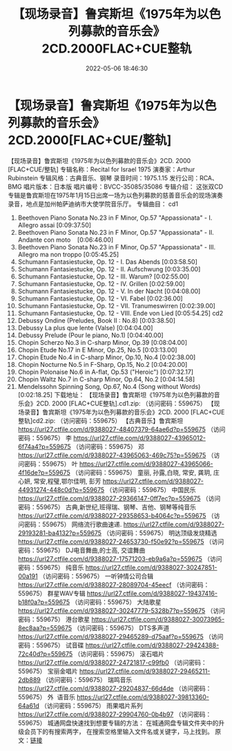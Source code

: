 ﻿---
title: 【现场录音】鲁宾斯坦《1975年为以色列募款的音乐会》2CD.2000FLAC+CUE整轨
date: 2022-05-06 18:46:30
categories: 古典音乐、新世纪、纯音雅乐
tags: 纯音雅乐
---
# 【现场录音】鲁宾斯坦《1975年为以色列募款的音乐会》2CD.2000[FLAC+CUE/整轨]

【现场录音】鲁宾斯坦《1975年为以色列募款的音乐会》2CD.
2000 [FLAC+CUE/整轨]
专辑名称：Recital for Israel
1975
演奏家：Arthur
Rubinstein
专辑风格：古典音乐、钢琴
录音时间：1975.1.15
发行公司：RCA、BMG
唱片版本：日本版
唱片编号：BVCC-35085/35086
专辑介绍：
这张双CD专辑是鲁宾斯坦在1975年1月15日出席一场为以色列募款的慈善音乐会的现场演奏录音，地点是加州帕萨迪纳市大使学院音乐厅。
专辑曲目：
cd1
01. Beethoven Piano Sonata
No.23 in F Minor, Op.57 "Appassionata" - I. Allegro
assai
[0:09:37.50]
02. Beethoven Piano Sonata
No.23 in F Minor, Op.57 "Appassionata" - II. Andante con
moto    [0:06:46.00]
03. Beethoven Piano Sonata
No.23 in F Minor, Op.57 "Appassionata" - III. Allegro ma non
troppo
[0:05:45.25]
04. Schumann Fantasiestucke,
Op. 12 - I. Das Abends
[0:03:58.50]
05. Schumann Fantasiestucke,
Op. 12 - II. Aufschwung
[0:03:35.00]
06. Schumann Fantasiestucke,
Op. 12 - III. Warum?
[0:02:55.00]
07. Schumann Fantasiestucke,
Op. 12 - IV. Grillen
[0:02:59.00]
08. Schumann Fantasiestucke,
Op. 12 - V. In der Nacht
[0:04:08.00]
09. Schumann Fantasiestucke,
Op. 12 - VI. Fabel
[0:02:36.00]
10. Schumann Fantasiestucke,
Op. 12 - VII. Tranumeswirren
[0:02:39.00]
11. Schumann Fantasiestucke,
Op. 12 - VIII. Ende von Lied
[0:05:54.25]
cd2
01. Debussy Ondine (Preludes,
Book II : No.8)
[0:03:38.50]
02. Debussy La plus que lente
(Valse)
[0:04:04.00]
03. Debussy Prelude (Pour le
piano, No.1)
[0:04:40.00]
04. Chopin Scherzo No.3 in
C-sharp Minor, Op.39
[0:08:04.00]
05. Chopin Etude No.17 in E
Minor, Op.25, No.5
[0:03:13.00]
06. Chopin Etude No.4 in
C-sharp Minor, Op.10, No.4
[0:02:38.00]
07. Chopin Nocturne No.5 in
F-Sharp, Op.15, No.2
[0:04:20.00]
08. Chopin Polonaise No.6 in
A-flat, Op.53 ("Heroic")
[0:07:32.17]
09. Chopin Waltz No.7 in
C-sharp Minor, Op.64, No.2
[0:04:14.58]
10. Mendelssohn Spinning Song,
Op.67, No.4 (Song without Words)
[0:02:18.25]
下载地址：
【现场录音】鲁宾斯坦《1975年为以色列募款的音乐会》2CD. 2000
[FLAC+CUE整轨].cd1.zip: （访问密码：559675）
【现场录音】鲁宾斯坦《1975年为以色列募款的音乐会》2CD. 2000
[FLAC+CUE整轨]cd2.zip: （访问密码：559675）
【古典音乐】鲁宾斯坦
https://url27.ctfile.com/d/9388027-48407379-64ae6d?p=559675
（访问密码：559675）
李
https://url27.ctfile.com/d/9388027-43965012-6f74a4?p=559675
（访问密码：559675）
邓
https://url27.ctfile.com/d/9388027-43965063-469c75?p=559675
（访问密码：559675）
叶
https://url27.ctfile.com/d/9388027-43965066-4f16de?p=559675
（访问密码：559675）
童丽, 孙露,白晓, 常安, 龚玥, 庄心妍, 常安,程璧,鄂尔佳明, 彭芳
https://url27.ctfile.com/d/9388027-44931274-448c0d?p=559675
（访问密码：559675）
中国民乐
https://url27.ctfile.com/d/9388027-29366147-0ff7ec?p=559675
（访问密码：559675）
古典,新世纪,班得瑞、钢琴、吉他、钢琴等纯音乐
https://url27.ctfile.com/d/9388027-29358653-b4064c?p=559675
（访问密码：559675）
网络流行歌曲速递.
https://url27.ctfile.com/d/9388027-29193281-ba4132?p=559675
（访问密码：559675）
明达顶级发烧精选
https://url27.ctfile.com/d/9388027-24653730-f50e92?p=559675
（访问密码：559675）
DJ电音舞曲,的士高, 交谊舞曲
https://url27.ctfile.com/d/9388027-17571203-eb9a6a?p=559675
（访问密码：559675）
纯音乐
https://url27.ctfile.com/d/9388027-30247851-00a191
（访问密码：559675）
一听钟情公司合辑
https://url27.ctfile.com/d/9388027-28089704-45eecf
（访问密码：559675）
群星WAV专辑
https://url27.ctfile.com/d/9388027-19437416-b18f0a?p=559675
（访问密码：559675）
大陆歌星
https://url27.ctfile.com/d/9388027-30247779-5328b7?p=559675
（访问密码：559675）
港台歌星
https://url27.ctfile.com/d/9388027-30073965-8ec8aa?p=559675
（访问密码：559675）
DTS多声道
https://url27.ctfile.com/d/9388027-29465289-d75aaf?p=559675
（访问密码：559675）
试音碟
https://url27.ctfile.com/d/9388027-29424388-72c40d?p=559675
（访问密码：559675）
滚石唱片
https://url27.ctfile.com/d/9388027-24721817-c99fb0
（访问密码：559675）
宝丽金唱片
https://url27.ctfile.com/d/9388027-29465211-2db889
（访问密码：559675）
瑞鸣音乐
https://url27.ctfile.com/d/9388027-29204837-66d4de
（访问密码：559675）
外  语音乐
https://url27.ctfile.com/d/9388027-39813360-64a61d
（访问密码：559675）
雨果唱片系列
https://url27.ctfile.com/d/9388027-29904760-0b4b97
（访问密码：559675）
城通网盘快速找到想要专辑的方法：
在城通网盘专辑文件夹中的升级会员下的有搜索两字，
在搜索空格里输入文件名或关键字，马上找到。
原文：[链接](https://blog.sina.com.cn/s/blog_1647c7e7601030x3r.html)